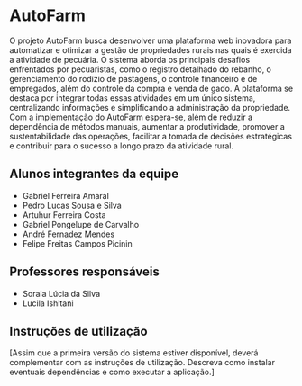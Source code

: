 # AutoFarm

O projeto AutoFarm busca desenvolver uma plataforma web inovadora para automatizar e otimizar a gestão de propriedades rurais nas quais é exercida a atividade de pecuária. O sistema aborda os principais desafios enfrentados por pecuaristas, como o registro detalhado do rebanho, o gerenciamento do rodízio de pastagens, o controle financeiro e de empregados, além do controle da compra e venda de gado. A plataforma se destaca por integrar todas essas atividades em um único sistema, centralizando informações e simplificando a administração da propriedade. Com a implementação do AutoFarm espera-se, além de reduzir a dependência de métodos manuais, aumentar a produtividade, promover a sustentabilidade das operações, facilitar a tomada de decisões estratégicas e contribuir para o sucesso a longo prazo da atividade rural.  

## Alunos integrantes da equipe

* Gabriel Ferreira Amaral
* Pedro Lucas Sousa e Silva
* Artuhur Ferreira Costa
* Gabriel Pongelupe de Carvalho
* André Fernadez Mendes
* Felipe Freitas Campos Picinin

## Professores responsáveis

* Soraia Lúcia da Silva
* Lucila Ishitani

## Instruções de utilização

[Assim que a primeira versão do sistema estiver disponível, deverá complementar com as instruções de utilização. Descreva como instalar eventuais dependências e como executar a aplicação.]
